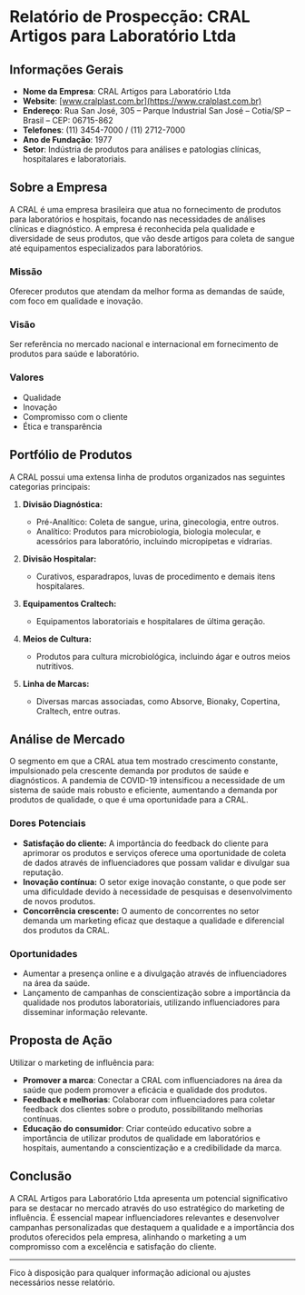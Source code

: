 # Relatório de Prospecção: CRAL Artigos para Laboratório Ltda

## Informações Gerais
- **Nome da Empresa**: CRAL Artigos para Laboratório Ltda
- **Website**: [www.cralplast.com.br](https://www.cralplast.com.br)
- **Endereço**: Rua San José, 305 – Parque Industrial San José – Cotia/SP – Brasil – CEP: 06715-862
- **Telefones**: (11) 3454-7000 / (11) 2712-7000
- **Ano de Fundação**: 1977
- **Setor**: Indústria de produtos para análises e patologias clínicas, hospitalares e laboratoriais.

## Sobre a Empresa
A CRAL é uma empresa brasileira que atua no fornecimento de produtos para laboratórios e hospitais, focando nas necessidades de análises clínicas e diagnóstico. A empresa é reconhecida pela qualidade e diversidade de seus produtos, que vão desde artigos para coleta de sangue até equipamentos especializados para laboratórios.

### Missão
Oferecer produtos que atendam da melhor forma as demandas de saúde, com foco em qualidade e inovação.

### Visão
Ser referência no mercado nacional e internacional em fornecimento de produtos para saúde e laboratório.

### Valores
- Qualidade 
- Inovação
- Compromisso com o cliente
- Ética e transparência

## Portfólio de Produtos
A CRAL possui uma extensa linha de produtos organizados nas seguintes categorias principais:

1. **Divisão Diagnóstica:** 
   - Pré-Analítico: Coleta de sangue, urina, ginecologia, entre outros.
   - Analítico: Produtos para microbiologia, biologia molecular, e acessórios para laboratório, incluindo micropipetas e vidrarias.

2. **Divisão Hospitalar:**
   - Curativos, esparadrapos, luvas de procedimento e demais itens hospitalares.

3. **Equipamentos Craltech:** 
   - Equipamentos laboratoriais e hospitalares de última geração.

4. **Meios de Cultura:** 
   - Produtos para cultura microbiológica, incluindo ágar e outros meios nutritivos.

5. **Linha de Marcas:**
   - Diversas marcas associadas, como Absorve, Bionaky, Copertina, Craltech, entre outras.

## Análise de Mercado
O segmento em que a CRAL atua tem mostrado crescimento constante, impulsionado pela crescente demanda por produtos de saúde e diagnósticos. A pandemia de COVID-19 intensificou a necessidade de um sistema de saúde mais robusto e eficiente, aumentando a demanda por produtos de qualidade, o que é uma oportunidade para a CRAL.

### Dores Potenciais
- **Satisfação do cliente:** A importância do feedback do cliente para aprimorar os produtos e serviços oferece uma oportunidade de coleta de dados através de influenciadores que possam validar e divulgar sua reputação.
- **Inovação contínua:** O setor exige inovação constante, o que pode ser uma dificuldade devido à necessidade de pesquisas e desenvolvimento de novos produtos.
- **Concorrência crescente:** O aumento de concorrentes no setor demanda um marketing eficaz que destaque a qualidade e diferencial dos produtos da CRAL.

### Oportunidades
- Aumentar a presença online e a divulgação através de influenciadores na área da saúde.
- Lançamento de campanhas de conscientização sobre a importância da qualidade nos produtos laboratoriais, utilizando influenciadores para disseminar informação relevante.

## Proposta de Ação
Utilizar o marketing de influência para:
- **Promover a marca**: Conectar a CRAL com influenciadores na área da saúde que podem promover a eficácia e qualidade dos produtos.
- **Feedback e melhorias**: Colaborar com influenciadores para coletar feedback dos clientes sobre o produto, possibilitando melhorias contínuas.
- **Educação do consumidor**: Criar conteúdo educativo sobre a importância de utilizar produtos de qualidade em laboratórios e hospitais, aumentando a conscientização e a credibilidade da marca.

## Conclusão
A CRAL Artigos para Laboratório Ltda apresenta um potencial significativo para se destacar no mercado através do uso estratégico do marketing de influência. É essencial mapear influenciadores relevantes e desenvolver campanhas personalizadas que destaquem a qualidade e a importância dos produtos oferecidos pela empresa, alinhando o marketing a um compromisso com a excelência e satisfação do cliente. 

--- 
Fico à disposição para qualquer informação adicional ou ajustes necessários nesse relatório.